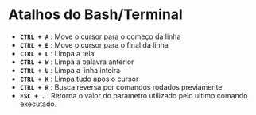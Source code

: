 # Atalhos do Bash/Terminal

+ **`CTRL + A`** : Move o cursor para o começo da linha
+ **`CTRL + E`** : Move o cursor para o final da linha
+ **`CTRL + L`** : Limpa a tela
+ **`CTRL + W`** : Limpa a palavra anterior
+ **`CTRL + U`** : Limpa a linha inteira
+ **`CTRL + K`** : Limpa tudo apos o cursor
+ **`CTRL + R`** : Busca reversa por comandos rodados previamente
+ **`ESC + .`** : Retorna o valor do parametro utilizado pelo ultimo comando executado.
 